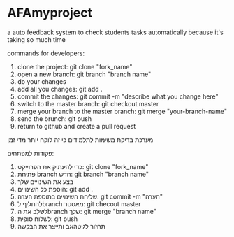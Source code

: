 # AFAmyproject

a auto feedback system to check students tasks automatically because it's taking so much time 

commands for developers:

1. clone the project: git clone "fork_name" 
2. open a new branch: git branch "branch name"
3. do your changes
4. add all you changes: git add .
5. commit the changes: git commit -m "describe what you change here" 
6. switch to the master branch: git checkout master
7. merge your branch to the master branch: git merge "your-branch-name"
8. send the brunch: git push
9. return to github and create a pull request

מערכת בדיקת משימות לתלמידים כי זה לוקח יותר מדי זמן

פקודות למפתחים:
1. כדי להעתיק את הפרוייקט: git clone "fork_name"
2. פתיחת branch חדש: git branch "branch name"
3. בצע את השינויים שלך
4. הוספת כל השינויים: git add .
5. שליחת השינויים בתוספת הערה: git commit -m "הערה"
6. להחליף לbranch מאסטר: git checout master
7. לשלב את הbranch שלך: git merge "branch name"
8. לשלוח סופית: git push
9. תחזור לגיטהאב ותייצר את הבקשה

